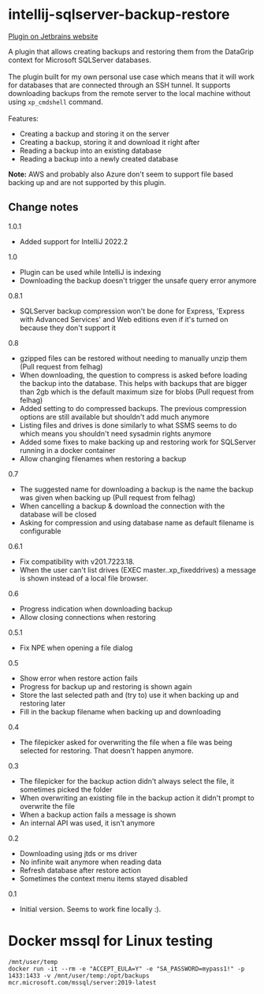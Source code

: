 # intellij-sqlserver-backup-restore
[Plugin on Jetbrains website](https://plugins.jetbrains.com/plugin/13913)

A plugin that allows creating backups and restoring them from the DataGrip context for Microsoft SQLServer databases. <br>
<br>
The plugin built for my own personal use case which means that it will work for databases that are connected through an SSH tunnel.
It supports downloading backups from the remote server to the local machine without using `xp_cmdshell` command.<br>
<br>
Features:<br>
<ul>
  <li> Creating a backup and storing it on the server </li>
  <li> Creating a backup, storing it and download it right after </li>
  <li> Reading a backup into an existing database </li>
  <li> Reading a backup into a newly created database </li>
</ul>

**Note:** AWS and probably also Azure don't seem to support file based backing up and are not supported by this plugin.

## Change notes
1.0.1
- Added support for IntelliJ 2022.2

1.0
- Plugin can be used while IntelliJ is indexing
- Downloading the backup doesn't trigger the unsafe query error anymore

0.8.1
- SQLServer backup compression won't be done for Express, 'Express with Advanced Services' and Web editions even if it's turned on because they don't support it 

0.8
- gzipped files can be restored without needing to manually unzip them (Pull request from felhag)
- When downloading, the question to compress is asked before loading the backup into the database. This helps with backups that are bigger than 2gb which is the default maximum size for blobs (Pull request from felhag)  
- Added setting to do compressed backups. The previous compression options are still available but shouldn't add much anymore
- Listing files and drives is done similarly to what SSMS seems to do which means you shouldn't need sysadmin rights anymore
- Added some fixes to make backing up and restoring work for SQLServer running in a docker container
- Allow changing filenames when restoring a backup

0.7
- The suggested name for downloading a backup is the name the backup was given when backing up (Pull request from felhag)
- When cancelling a backup & download the connection with the database will be closed
- Asking for compression and using database name as default filename is configurable

0.6.1
- Fix compatibility with v201.7223.18.
- When the user can't list drives (EXEC master..xp_fixeddrives) a message is shown instead of a local file browser.

0.6
- Progress indication when downloading backup
- Allow closing connections when restoring

0.5.1
- Fix NPE when opening a file dialog

0.5
- Show error when restore action fails
- Progress for backup up and restoring is shown again
- Store the last selected path and (try to) use it when backing up and restoring later
- Fill in the backup filename when backing up and downloading

0.4
- The filepicker asked for overwriting the file when a file was being selected for restoring. That doesn't happen anymore.

0.3
- The filepicker for the backup action didn't always select the file, it sometimes picked the folder
- When overwriting an existing file in the backup action it didn't prompt to overwrite the file
- When a backup action fails a message is shown
- An internal API was used, it isn't anymore

0.2
- Downloading using jtds or ms driver
- No infinite wait anymore when reading data
- Refresh database after restore action
- Sometimes the context menu items stayed disabled

0.1
- Initial version. Seems to work fine locally :).

# Docker mssql for Linux testing
```
/mnt/user/temp
docker run -it --rm -e "ACCEPT_EULA=Y" -e "SA_PASSWORD=mypass1!" -p 1433:1433 -v /mnt/user/temp:/opt/backups mcr.microsoft.com/mssql/server:2019-latest
```